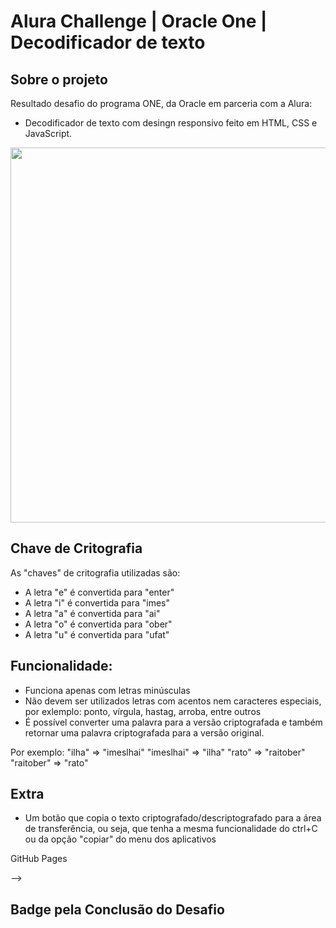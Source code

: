# Alura Challenge | Oracle One | Decodificador de texto

Sobre o projeto
---
Resultado desafio do programa ONE, da Oracle em parceria com a Alura:
- Decodificador de texto com desingn responsivo feito em HTML, CSS e JavaScript.

<p align="center">
    <img width="600" heigth="600" src=/>
</p>

Chave de Critografia
---

As "chaves" de critografia utilizadas são:<br>
- A letra "e" é convertida para "enter"<br>
- A letra "i" é convertida para "imes"<br>
- A letra "a" é convertida para "ai"<br>
- A letra "o" é convertida para "ober"<br>
- A letra "u" é convertida para "ufat"<br>

Funcionalidade:
---
- Funciona apenas com letras minúsculas
- Não devem ser utilizados letras com acentos nem caracteres especiais, por exlemplo: ponto, vírgula, hastag, arroba, entre outros
- É possível converter uma palavra para a versão criptografada e também retornar uma palavra criptografada para a versão original.

Por exemplo:
"ilha" => "imeslhai"
"imeslhai" => "ilha"
"rato" => "raitober"
"raitober" => "rato"

Extra
---
- Um botão que copia o texto criptografado/descriptografado para a área de transferência, ou seja, que tenha a mesma funcionalidade do ctrl+C ou da opção "copiar" do menu dos aplicativos

GitHub Pages

-->

Badge pela Conclusão do Desafio
---